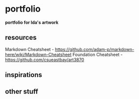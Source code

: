 # portfolio
 <b> portfolio for Ida's artwork </b>


## resources
Markdown Cheatsheet - https://github.com/adam-p/markdown-here/wiki/Markdown-Cheatsheet
Foundation Cheatsheet - https://github.com/csueastbay/art3870
## inspirations

## other stuff
